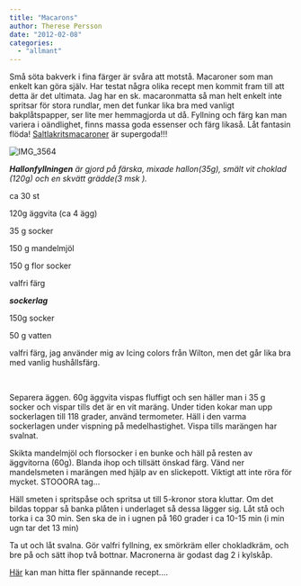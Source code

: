 ```yaml
---
title: "Macarons"
author: Therese Persson
date: "2012-02-08"
categories: 
  - "allmant"
---
```


Små söta bakverk i fina färger är svåra att motstå. Macaroner som man enkelt kan göra själv. Har testat några olika recept men kommit fram till att detta är det ultimata. Jag har en sk. macaronmatta så man helt enkelt inte spritsar för stora rundlar, men det funkar lika bra med vanligt bakplåtspapper, ser lite mer hemmagjorda ut då. Fyllning och färg kan man variera i oändlighet, finns massa goda essenser och färg likaså. Låt fantasin flöda! [Saltlakritsmacaroner](https://herecomessugar.wordpress.com/2011/08/12/kvallens-experiment-lakritsmacaroner/ "Saltlakritsmacaroner") är supergoda!!!

![](/static/img/IMG_3564-1024x682.jpg "IMG_3564")

_**Hallonfyllningen** är gjord på färska, mixade hallon(35g), smält vit choklad (120g) och en skvätt grädde(3 msk )._

ca 30 st

120g äggvita (ca 4 ägg)

35 g socker

150 g mandelmjöl

150 g flor socker

valfri färg

**_sockerlag_**

150g socker

50 g vatten

valfri färg, jag använder mig av Icing colors från Wilton, men det går lika bra med vanlig hushållsfärg.

 

Separera äggen. 60g äggvita vispas fluffigt och sen häller man i 35 g socker och vispar tills det är en vit maräng. Under tiden kokar man upp sockerlagen till 118 grader, använd termometer. Häll i den varma sockerlagen under vispning på medelhastighet. Vispa tills marängen har svalnat.

Skikta mandelmjöl och florsocker i en bunke och häll på resten av äggvitorna (60g). Blanda ihop och tillsätt önskad färg. Vänd ner mandelsmeten i marängen med hjälp av en slickepott. Viktigt att inte röra för mycket. STOOORA tag...

Häll smeten i spritspåse och spritsa ut till 5-kronor stora kluttar. Om det bildas toppar så banka plåten i underlaget så dessa lägger sig. Låt stå och torka i ca 30 min. Sen ska de in i ugnen på 160 grader i ca 10-15 min (i min ugn tar det 13 min)

Ta ut och låt svalna. Gör valfri fyllning, ex smörkräm eller chokladkräm, och bre på och sätt ihop två bottnar. Macronerna är godast dag 2 i kylskåp.

[Här](https://bakochdessert.se/nyckelord/6969 "Här") kan man hitta fler spännande recept....
